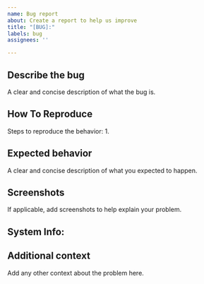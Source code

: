 ```yaml
---
name: Bug report
about: Create a report to help us improve
title: "[BUG]:"
labels: bug
assignees: ''

---
```


## Describe the bug
A clear and concise description of what the bug is.


## How To Reproduce
Steps to reproduce the behavior:
1.

## Expected behavior
A clear and concise description of what you expected to happen.

## Screenshots
If applicable, add screenshots to help explain your problem.


## System Info:

<!--
Please run `bgmi debug info` and paste output below:
请运行 `bgmi debug info` 并将输出粘贴到这里:
-->


## Additional context
Add any other context about the problem here.
